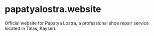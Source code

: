 # papatyalostra.website
Official website for Papatya Lostra, a professional shoe repair service located in Talas, Kayseri.
